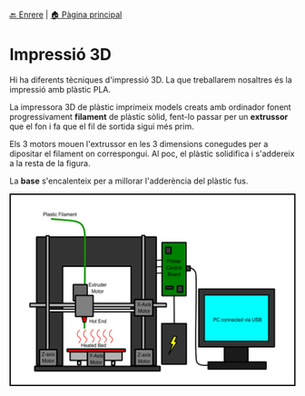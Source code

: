 [🔙 Enrere](../) | [🏠 Pàgina principal](http://danimrprofe.github.io/apuntes/)

# Impressió 3D

Hi ha diferents tècniques d'impressió 3D. La que treballarem nosaltres és la impressió amb plàstic PLA.

La impressora 3D de plàstic imprimeix models creats amb ordinador fonent progressivament **filament** de plàstic sòlid, fent-lo passar per un **extrussor** que el fon i fa que el fil de sortida sigui més prim.

Els 3 motors mouen l'extrussor en les 3 dimensions conegudes per a dipositar el filament on correspongui. Al poc, el plàstic solidifica i s'addereix a la resta de la figura.

La **base** s'encalenteix per a millorar l'adderència del plàstic fus.

![imagen](img/2022-12-15-16-51-02.png)